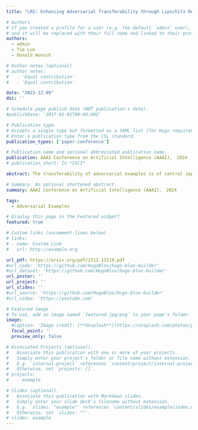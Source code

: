 ```yaml
---
title: "LRS: Enhancing Adversarial Transferability through Lipschitz Regularized Surrogate"

# Authors
# If you created a profile for a user (e.g. the default `admin` user), write the username (folder name) here
# and it will be replaced with their full name and linked to their profile.
authors:
  - admin
  - Tie Luo
  - Donald Wunsch

# Author notes (optional)
# author_notes:
#   - 'Equal contribution'
#   - 'Equal contribution'

date: "2023-12-09"
doi: ''

# Schedule page publish date (NOT publication's date).
#publishDate: '2017-01-01T00:00:00Z'

# Publication type.
# Accepts a single type but formatted as a YAML list (for Hugo requirements).
# Enter a publication type from the CSL standard.
publication_types: ['paper-conference']

# Publication name and optional abbreviated publication name.
publication: AAAI Conference on Artificial Intelligence (AAAI)， 2024
# publication_short: In *SSCI*

abstract: The transferability of adversarial examples is of central importance to transfer-based black-box adversarial attacks. Previous works for generating transferable adversarial examples focus on attacking given pretrained surrogate models while the connections between surrogate models and adversarial trasferability have been overlooked. In this paper, we propose Lipschitz Regularized Surrogate (LRS) for transfer-based black-box attacks, a novel approach that transforms surrogate models towards favorable adversarial transferability. Using such transformed surrogate models, any existing transfer-based black-box attack can run without any change, yet achieving much better performance. Specifically, we impose Lipschitz regularization on the loss landscape of surrogate models to enable a smoother and more controlled optimization process for generating more transferable adversarial examples. In addition, this paper also sheds light on the connection between the inner properties of surrogate models and adversarial transferability, where three factors are identified, smaller local Lipschitz constant, smoother loss landscape, and stronger adversarial robustness. We evaluate our proposed LRS approach by attacking state-of-the-art standard deep neural networks and defense models. The results demonstrate significant improvement on the attack success rates and transferability.

# Summary. An optional shortened abstract.
summary: AAAI Conference on Artificial Intelligence (AAAI)， 2024

tags:
  - Adversarial Examples

# Display this page in the Featured widget?
featured: true

# Custom links (uncomment lines below)
# links:
# - name: Custom Link
#   url: http://example.org

url_pdf: https://arxiv.org/pdf/2312.13118.pdf
#url_code: 'https://github.com/HugoBlox/hugo-blox-builder'
#url_dataset: 'https://github.com/HugoBlox/hugo-blox-builder'
url_poster: ''
url_project: ''
url_slides: ''
#url_source: 'https://github.com/HugoBlox/hugo-blox-builder'
#url_video: 'https://youtube.com'

# Featured image
# To use, add an image named `featured.jpg/png` to your page's folder.
image:
  #caption: 'Image credit: [**Unsplash**](https://unsplash.com/photos/pLCdAaMFLTE)'
  focal_point: ''
  preview_only: false

# Associated Projects (optional).
#   Associate this publication with one or more of your projects.
#   Simply enter your project's folder or file name without extension.
#   E.g. `internal-project` references `content/project/internal-project/index.md`.
#   Otherwise, set `projects: []`.
# projects:
#   - example

# Slides (optional).
#   Associate this publication with Markdown slides.
#   Simply enter your slide deck's filename without extension.
#   E.g. `slides: "example"` references `content/slides/example/index.md`.
#   Otherwise, set `slides: ""`.
# slides: example
---
```


<!-- {{% callout note %}}
Click the _Cite_ button above to demo the feature to enable visitors to import publication metadata into their reference management software.
{{% /callout %}}

{{% callout note %}}
Create your slides in Markdown - click the _Slides_ button to check out the example.
{{% /callout %}}

Add the publication's **full text** or **supplementary notes** here. You can use rich formatting such as including [code, math, and images](https://docs.hugoblox.com/content/writing-markdown-latex/). -->
